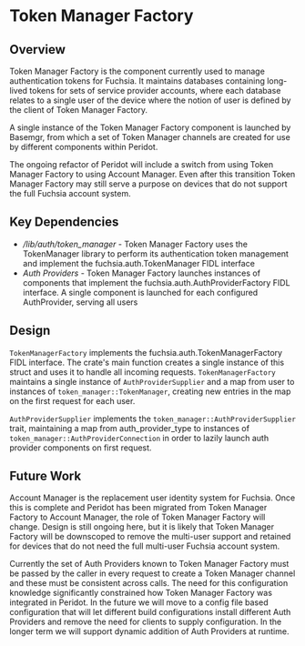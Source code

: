 # Token Manager Factory

## Overview

Token Manager Factory is the component currently used to manage authentication
tokens for Fuchsia. It maintains databases containing long-lived tokens for
sets of service provider accounts, where each database relates to a single user
of the device where the notion of user is defined by the client of Token Manager
Factory.

A single instance of the Token Manager Factory component is launched by Basemgr,
from which a set of Token Manager channels are created for use by different
components within Peridot.

The ongoing refactor of Peridot will include a switch from using Token Manager
Factory to using Account Manager. Even after this transition Token Manager
Factory may still serve a purpose on devices that do not support the full
Fuchsia account system.


## Key Dependencies

* */lib/auth/token_manager* - Token Manager Factory uses the TokenManager
  library to perform its authentication token management and implement the
  fuchsia.auth.TokenManager FIDL interface
* *Auth Providers* - Token Manager Factory launches instances of components that
  implement the fuchsia.auth.AuthProviderFactory FIDL interface. A single
  component is launched for each configured AuthProvider, serving all users


## Design

`TokenManagerFactory` implements the fuchsia.auth.TokenManagerFactory FIDL
interface. The crate's main function creates a single instance of this struct
and uses it to handle all incoming requests.  `TokenManagerFactory` maintains a
single instance of `AuthProviderSupplier` and a map from user to instances of
`token_manager::TokenManager`, creating new entries in the map on the first
request for each user.

`AuthProviderSupplier` implements the `token_manager::AuthProviderSupplier`
trait, maintaining a map from auth_provider_type to instances of
`token_manager::AuthProviderConnection` in order to lazily launch auth provider
components on first request.


## Future Work

Account Manager is the replacement user identity system for Fuchsia. Once this
is complete and Peridot has been migrated from Token Manager Factory to Account
Manager, the role of Token Manager Factory will change. Design is still ongoing
here, but it is likely that Token Manager Factory will be downscoped to remove
the multi-user support and retained for devices that do not need the full
multi-user Fuchsia account system.

Currently the set of Auth Providers known to Token Manager Factory must be
passed by the caller in every request to create a Token Manager channel and
these must be consistent across calls. The need for this configuration knowledge
significantly constrained how Token Manager Factory was integrated in Peridot.
In the future we will move to a config file based configuration that will
let different build configurations install different Auth Providers and remove
the need for clients to supply configuration.  In the longer term we will
support dynamic addition of Auth Providers at runtime.
